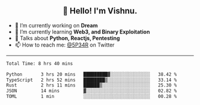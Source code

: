 <h2 align="center">👋 Hello! I'm Vishnu.</h2>


- 🔭 I’m currently working on **Dream**
- 🌱 I’m currently learning **Web3, and Binary Exploitation**
- 💬 Talks about **Python, Reactjs, Pentesting**
- 📫 How to reach me: [@5P34R](https://twitter.com/Vishnu27302693) on Twitter

---
<!--START_SECTION:waka-->

```txt
Total Time: 8 hrs 40 mins

Python       3 hrs 20 mins   █████████▓░░░░░░░░░░░░░░░   38.42 %
TypeScript   2 hrs 52 mins   ████████▒░░░░░░░░░░░░░░░░   33.14 %
Rust         2 hrs 11 mins   ██████▒░░░░░░░░░░░░░░░░░░   25.30 %
JSON         14 mins         ▓░░░░░░░░░░░░░░░░░░░░░░░░   02.82 %
TOML         1 min           ░░░░░░░░░░░░░░░░░░░░░░░░░   00.28 %
```

<!--END_SECTION:waka-->
